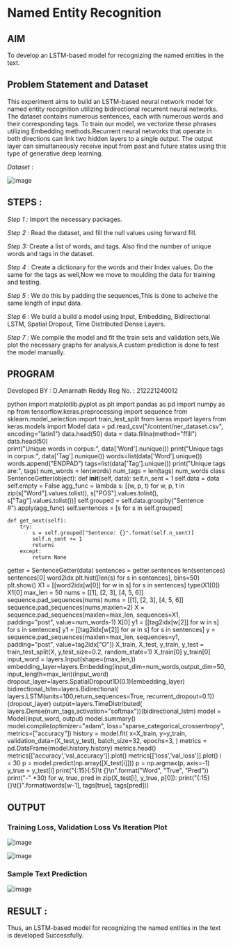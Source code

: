 # Named Entity Recognition

## AIM

To develop an LSTM-based model for recognizing the named entities in the text.

## Problem Statement and Dataset

This experiment aims to build an LSTM-based neural network model for named entity recognition utilizing bidirectional recurrent neural networks. The dataset contains numerous sentences, each with numerous words and their corresponding tags. To train our model, we vectorize these phrases utilizing Embedding methods.Recurrent neural networks that operate in both directions can link two hidden layers to a single output. The output layer can simultaneously receive input from past and future states using this type of generative deep learning.

*Dataset* :

![image](https://github.com/Pavan-Gv/Named-Entity-Recognition/assets/94827772/8e217063-c012-4045-89f3-8553fe4b6154)


## STEPS :

*Step 1 :* Import the necessary packages.

*Step 2 :* Read the dataset, and fill the null values using forward fill.

*Step 3:* Create a list of words, and tags. Also find the number of unique words and tags in the dataset.

*Step 4 :* Create a dictionary for the words and their Index values. Do the same for the tags as well,Now we move to moulding the data for training and testing.

*Step 5 :* We do this by padding the sequences,This is done to acheive the same length of input data.

*Step 6 :* We build a build a model using Input, Embedding, Bidirectional LSTM, Spatial Dropout, Time Distributed Dense Layers.

*Step 7 :* We compile the model and fit the train sets and validation sets,We plot the necessary graphs for analysis,A custom prediction is done to test the model manually.

## PROGRAM

Developed BY : D.Amarnath Reddy
Reg No. : 212221240012


python
import matplotlib.pyplot as plt
import pandas as pd
import numpy as np
from tensorflow.keras.preprocessing import sequence
from sklearn.model_selection import train_test_split
from keras import layers
from keras.models import Model
data = pd.read_csv("/content/ner_dataset.csv", encoding="latin1")
data.head(50)
data = data.fillna(method="ffill")
data.head(50)  
print("Unique words in corpus:", data['Word'].nunique())
print("Unique tags in corpus:", data['Tag'].nunique())
words=list(data['Word'].unique())
words.append("ENDPAD")
tags=list(data['Tag'].unique())
print("Unique tags are:", tags)
num_words = len(words)
num_tags = len(tags)
num_words
class SentenceGetter(object):
    def __init__(self, data):
        self.n_sent = 1
        self.data = data
        self.empty = False
        agg_func = lambda s: [(w, p, t) for w, p, t in zip(s["Word"].values.tolist(),
                                                           s["POS"].values.tolist(),
                                                           s["Tag"].values.tolist())]
        self.grouped = self.data.groupby("Sentence #").apply(agg_func)
        self.sentences = [s for s in self.grouped]

    def get_next(self):
        try:
            s = self.grouped["Sentence: {}".format(self.n_sent)]
            self.n_sent += 1
            returns
        except:
            return None
getter = SentenceGetter(data)
sentences = getter.sentences
len(sentences)
sentences[0]
word2idx
plt.hist([len(s) for s in sentences], bins=50)
plt.show()
X1 = [[word2idx[w[0]] for w in s] for s in sentences]
type(X1[0])
X1[0]
max_len = 50
nums = [[1], [2, 3], [4, 5, 6]]
sequence.pad_sequences(nums)
nums = [[1], [2, 3], [4, 5, 6]]
sequence.pad_sequences(nums,maxlen=2)
X = sequence.pad_sequences(maxlen=max_len,
                  sequences=X1, padding="post",
                  value=num_words-1)
X[0]
y1 = [[tag2idx[w[2]] for w in s] for s in sentences]
y1 = [[tag2idx[w[2]] for w in s] for s in sentences]
y = sequence.pad_sequences(maxlen=max_len,
                  sequences=y1,
                  padding="post",
                  value=tag2idx["O"])
X_train, X_test, y_train, y_test = train_test_split(X, y,test_size=0.2, random_state=1)
X_train[0]
y_train[0]
input_word = layers.Input(shape=(max_len,))
embedding_layer=layers.Embedding(input_dim=num_words,output_dim=50,input_length=max_len)(input_word)
dropout_layer=layers.SpatialDropout1D(0.1)(embedding_layer)
bidirectional_lstm=layers.Bidirectional(
    layers.LSTM(units=100,return_sequences=True,
                recurrent_dropout=0.1))(dropout_layer)
output=layers.TimeDistributed(
    layers.Dense(num_tags,activation="softmax"))(bidirectional_lstm)
model = Model(input_word, output)
model.summary()
model.compile(optimizer="adam",
              loss="sparse_categorical_crossentropy",
              metrics=["accuracy"])
history = model.fit(
    x=X_train,
    y=y_train,
    validation_data=(X_test,y_test),
    batch_size=32, 
    epochs=3,
)
metrics = pd.DataFrame(model.history.history)
metrics.head()
metrics[['accuracy','val_accuracy']].plot()
metrics[['loss','val_loss']].plot()
i = 30
p = model.predict(np.array([X_test[i]]))
p = np.argmax(p, axis=-1)
y_true = y_test[i]
print("{:15}{:5}\t {}\n".format("Word", "True", "Pred"))
print("-" *30)
for w, true, pred in zip(X_test[i], y_true, p[0]):
    print("{:15}{}\t{}".format(words[w-1], tags[true], tags[pred]))


## OUTPUT

### Training Loss, Validation Loss Vs Iteration Plot

![image](https://github.com/Pavan-Gv/Named-Entity-Recognition/assets/94827772/75979f1d-6818-4881-9f48-0e1bdd7a0b46)


![image](https://github.com/Pavan-Gv/Named-Entity-Recognition/assets/94827772/cc53d0c3-f8ce-4e08-a75c-34f8137238ca)


### Sample Text Prediction


![image](https://github.com/Pavan-Gv/Named-Entity-Recognition/assets/94827772/dc5dff8d-0355-4be1-8fbb-1d76d7de1fa3)


## RESULT :
Thus, an LSTM-based model for recognizing the named entities in the text is developed Successfully.
